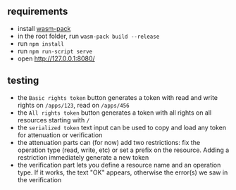 ## requirements

- install [wasm-pack](https://rustwasm.github.io/wasm-pack/installer/)
- in the root folder, run `wasm-pack build --release`
- run `npm install`
- run `npm run-script serve`
- open http://127.0.0.1:8080/

## testing

- the `Basic rights token` button generates a token with read and write rights on `/apps/123`, read on `/apps/456`
- the `All rights token` button generates a token with all rights on all resources starting with `/`
- the `serialized token` text input can be used to copy and load any token for attenuation or verification
- the attenuation parts can (for now) add two restrictions: fix the operation type (read, write, etc) or set a prefix on the resource. Adding a restriction immediately generate a new token
- the verification part lets you define a resource name and an operation type. If it works, the text "OK" appears, otherwise the error(s) we saw in the verification
